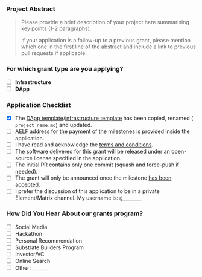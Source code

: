 ### Project Abstract

> Please provide a brief description of your project here summarising key points (1-2 paragraphs).
>
> If your application is a follow-up to a previous grant, please mention which one in the first line of the abstract and include a link to previous pull requests if applicable.

### For which grant type are you applying?

- [ ] **Infrastructure**
- [ ] **DApp**

### Application Checklist

- [x] The [DApp template](https://github.com/veercd/test/blob/main/dapp/dapp-template.md)/[infrastructure template](https://github.com/veercd/test/blob/main/infrastructure/infrastructure-template.md) has been copied, renamed ( `project_name.md`) and updated.
- [ ] AELF address for the payment of the milestones is provided inside the application.
- [ ] I have read and acknowledge the [terms and conditions](https://github.com/veercd/test/blob/main/docs/T&Cs.md).
- [ ] The software delivered for this grant will be released under an open-source license specified in the application.
- [ ] The initial PR contains only one commit (squash and force-push if needed).
- [ ] The grant will only be announced once the milestone [has been accepted](https://github.com/veercd/test/blob/main/docs/milestone-deliverables-guidelines.md).
- [ ] I prefer the discussion of this application to be in a private Element/Matrix channel. My username is: ``@_______``

### How Did You Hear About our grants program?

- [ ] Social Media
- [ ] Hackathon
- [ ] Personal Recommendation
- [ ] Substrate Builders Program
- [ ] Investor/VC
- [ ] Online Search
- [ ] Other: _______
